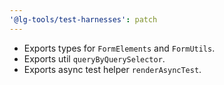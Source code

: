 ```yaml
---
'@lg-tools/test-harnesses': patch
---
```


- Exports types for `FormElements` and `FormUtils`.
- Exports util `queryByQuerySelector`.
- Exports async test helper `renderAsyncTest`.